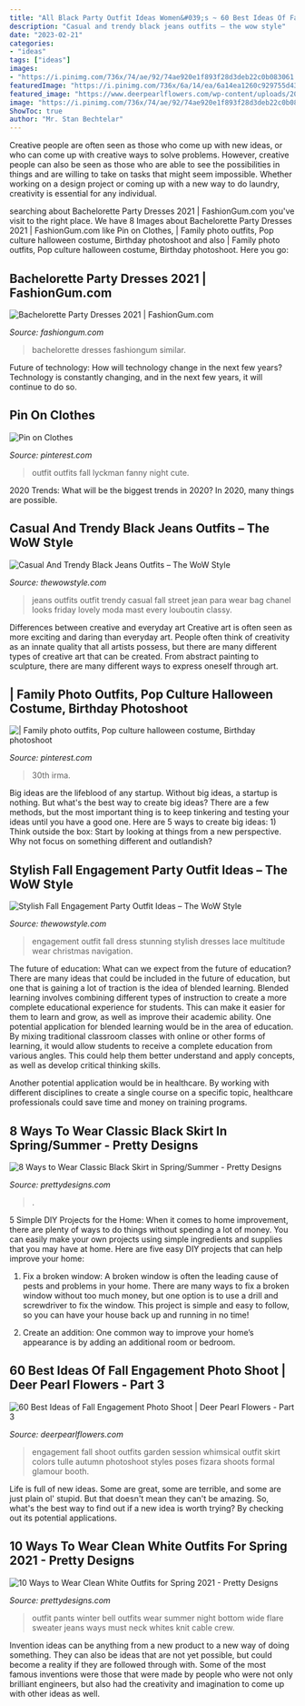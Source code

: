 ```yaml
---
title: "All Black Party Outfit Ideas Women&#039;s ~ 60 Best Ideas Of Fall Engagement Photo Shoot"
description: "Casual and trendy black jeans outfits – the wow style"
date: "2023-02-21"
categories:
- "ideas"
tags: ["ideas"]
images:
- "https://i.pinimg.com/736x/74/ae/92/74ae920e1f893f28d3deb22c0b083061.jpg"
featuredImage: "https://i.pinimg.com/736x/6a/14/ea/6a14ea1260c929755d4334dd09e7b5db--black-outfits-all-black-party-outfit.jpg"
featured_image: "https://www.deerpearlflowers.com/wp-content/uploads/2016/08/Fall-Engagement-Photo-Shoot-and-Poses-Ideas-53.jpg"
image: "https://i.pinimg.com/736x/74/ae/92/74ae920e1f893f28d3deb22c0b083061.jpg"
ShowToc: true
author: "Mr. Stan Bechtelar"
---
```



Creative people are often seen as those who come up with new ideas, or who can come up with creative ways to solve problems. However, creative people can also be seen as those who are able to see the possibilities in things and are willing to take on tasks that might seem impossible. Whether working on a design project or coming up with a new way to do laundry, creativity is essential for any individual.

	

		
searching about Bachelorette Party Dresses 2021 | FashionGum.com you've visit to the right place. We have 8 Images about Bachelorette Party Dresses 2021 | FashionGum.com like Pin on Clothes, | Family photo outfits, Pop culture halloween costume, Birthday photoshoot and also | Family photo outfits, Pop culture halloween costume, Birthday photoshoot. Here you go:
		
    
## Bachelorette Party Dresses 2021 | FashionGum.com

<img loading=lazy src="http://fashiongum.com/wp-content/uploads/2015/01/Bachelorette-Party-Dresses-02.jpg" onerror="this.onerror=null;this.src='https://tse4.mm.bing.net/th?id=OIP.CkT-UHj_tUjLQ_8bhCzmjgHaLH&amp;pid=15.1';" alt="Bachelorette Party Dresses 2021 | FashionGum.com">

_Source: fashiongum.com_

>bachelorette dresses fashiongum similar. 

	

Future of technology: How will technology change in the next few years?
Technology is constantly changing, and in the next few years, it will continue to do so.

    
## Pin On Clothes

<img loading=lazy src="https://i.pinimg.com/736x/6a/14/ea/6a14ea1260c929755d4334dd09e7b5db--black-outfits-all-black-party-outfit.jpg" onerror="this.onerror=null;this.src='https://tse1.mm.bing.net/th?id=OIP.85mMnw0sIgf3WMmsE7oD2QAAAA&amp;pid=15.1';" alt="Pin on Clothes">

_Source: pinterest.com_

>outfit outfits fall lyckman fanny night cute. 

	

2020 Trends: What will be the biggest trends in 2020?
In 2020, many things are possible.

    
## Casual And Trendy Black Jeans Outfits – The WoW Style

<img loading=lazy src="http://www.thewowstyle.com/wp-content/uploads/2016/05/Lovely-Black-Jeans-Outfits.jpg" onerror="this.onerror=null;this.src='https://tse4.mm.bing.net/th?id=OIP.eMInuOYsV2FZdezfvaYStAHaKE&amp;pid=15.1';" alt="Casual And Trendy Black Jeans Outfits – The WoW Style">

_Source: thewowstyle.com_

>jeans outfits outfit trendy casual fall street jean para wear bag chanel looks friday lovely moda mast every louboutin classy. 

	

Differences between creative and everyday art
Creative art is often seen as more exciting and daring than everyday art. People often think of creativity as an innate quality that all artists possess, but there are many different types of creative art that can be created. From abstract painting to sculpture, there are many different ways to express oneself through art.

    
## | Family Photo Outfits, Pop Culture Halloween Costume, Birthday Photoshoot

<img loading=lazy src="https://i.pinimg.com/736x/74/ae/92/74ae920e1f893f28d3deb22c0b083061.jpg" onerror="this.onerror=null;this.src='https://tse1.mm.bing.net/th?id=OIP.1QEZMD7hO0a7wJgLXIEvsQHaLF&amp;pid=15.1';" alt="| Family photo outfits, Pop culture halloween costume, Birthday photoshoot">

_Source: pinterest.com_

>30th irma. 

	

Big ideas are the lifeblood of any startup. Without big ideas, a startup is nothing. But what's the best way to create big ideas? There are a few methods, but the most important thing is to keep tinkering and testing your ideas until you have a good one. Here are 5 ways to create big ideas: 1) Think outside the box: Start by looking at things from a new perspective. Why not focus on something different and outlandish?

    
## Stylish Fall Engagement Party Outfit Ideas – The WoW Style

<img loading=lazy src="http://thewowstyle.com/wp-content/uploads/2016/07/Stunning-dress.jpg" onerror="this.onerror=null;this.src='https://tse4.mm.bing.net/th?id=OIP.k4B0V4Jq4p1sk87Zo9QmOgHaLH&amp;pid=15.1';" alt="Stylish Fall Engagement Party Outfit Ideas – The WoW Style">

_Source: thewowstyle.com_

>engagement outfit fall dress stunning stylish dresses lace multitude wear christmas navigation. 

	

The future of education: What can we expect from the future of education?
There are many ideas that could be included in the future of education, but one that is gaining a lot of traction is the idea of blended learning. Blended learning involves combining different types of instruction to create a more complete educational experience for students. This can make it easier for them to learn and grow, as well as improve their academic ability.
One potential application for blended learning would be in the area of education. By mixing traditional classroom classes with online or other forms of learning, it would allow students to receive a complete education from various angles. This could help them better understand and apply concepts, as well as develop critical thinking skills.

Another potential application would be in healthcare. By working with different disciplines to create a single course on a specific topic, healthcare professionals could save time and money on training programs.

    
## 8 Ways To Wear Classic Black Skirt In Spring/Summer - Pretty Designs

<img loading=lazy src="https://www.prettydesigns.com/wp-content/uploads/2014/01/Classic-black-skirt-outfit-idea-for-spring-2014Black-Skirt-Yellow-Top-Black-Tights.jpg" onerror="this.onerror=null;this.src='https://tse3.mm.bing.net/th?id=OIP.VCuplUARJ8UAqVbSkMsLqgHaNv&amp;pid=15.1';" alt="8 Ways to Wear Classic Black Skirt in Spring/Summer - Pretty Designs">

_Source: prettydesigns.com_

>. 

	

5 Simple DIY Projects for the Home:
When it comes to home improvement, there are plenty of ways to do things without spending a lot of money. You can easily make your own projects using simple ingredients and supplies that you may have at home. Here are five easy DIY projects that can help improve your home: 
1. Fix a broken window: A broken window is often the leading cause of pests and problems in your home. There are many ways to fix a broken window without too much money, but one option is to use a drill and screwdriver to fix the window. This project is simple and easy to follow, so you can have your house back up and running in no time!

2. Create an addition: One common way to improve your home’s appearance is by adding an additional room or bedroom.

    
## 60 Best Ideas Of Fall Engagement Photo Shoot | Deer Pearl Flowers - Part 3

<img loading=lazy src="https://www.deerpearlflowers.com/wp-content/uploads/2016/08/Fall-Engagement-Photo-Shoot-and-Poses-Ideas-53.jpg" onerror="this.onerror=null;this.src='https://tse2.mm.bing.net/th?id=OIP.7_vg_RnJURCIyKOVLGQ8AwHaLH&amp;pid=15.1';" alt="60 Best Ideas of Fall Engagement Photo Shoot | Deer Pearl Flowers - Part 3">

_Source: deerpearlflowers.com_

>engagement fall shoot outfits garden session whimsical outfit skirt colors tulle autumn photoshoot styles poses fizara shoots formal glamour booth. 

	

Life is full of new ideas. Some are great, some are terrible, and some are just plain ol' stupid. But that doesn't mean they can't be amazing. So, what's the best way to find out if a new idea is worth trying? By checking out its potential applications.

    
## 10 Ways To Wear Clean White Outfits For Spring 2021 - Pretty Designs

<img loading=lazy src="http://www.prettydesigns.com/wp-content/uploads/2014/01/White-Outfit-crew-neck-white-sweater-with-white-pants.jpg" onerror="this.onerror=null;this.src='https://tse2.mm.bing.net/th?id=OIP.v52ZsuvITwNrb6l-NHHcdQHaLG&amp;pid=15.1';" alt="10 Ways to Wear Clean White Outfits for Spring 2021 - Pretty Designs">

_Source: prettydesigns.com_

>outfit pants winter bell outfits wear summer night bottom wide flare sweater jeans ways must neck whites knit cable crew. 

	

Invention ideas can be anything from a new product to a new way of doing something. They can also be ideas that are not yet possible, but could become a reality if they are followed through with. Some of the most famous inventions were those that were made by people who were not only brilliant engineers, but also had the creativity and imagination to come up with other ideas as well.


